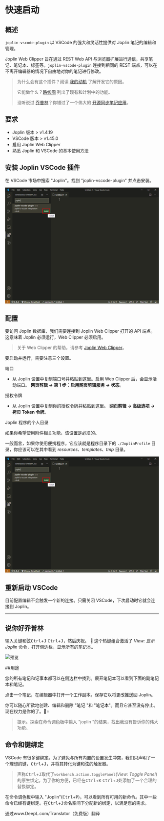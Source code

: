# 快速启动

## 概述

`joplin-vscode-plugin` 以 VSCode 的强大和灵活性提供对 Joplin 笔记的编辑和管理。

Joplin Web Clipper 旨在通过 REST Web API 与浏览器扩展进行通信，共享笔记、笔记本、标签等。`joplin-vscode-plugin` 连接到相同的 REST 端点，可以在不离开编辑器的情况下自由地对你的笔记进行修改。

> 为什么会有这个插件？阅读 [我的动机](_navbar/other/why) 了解开发它的原因。
>
> 它能做什么？[路线图](../other/roadmap) 列出了现有和计划中的功能。
>
> 没听说过 [乔普林](https://joplinapp.org/)？你错过了一个伟大的 [开源同步笔记应用](https://joplinapp.org/)。

## 要求

- Joplin 版本 > v1.4.19
- VSCode 版本 > v1.45.0
- 启用 Joplin Web Clipper
- 熟悉 Joplin 和 VSCode 的基本使用方法

## 安装 Joplin VSCode 插件

在 VSCode 市场中搜索 "Joplin"。找到 "joplin-vscode-plugin" 并点击安装。

![安装插件](../../../_media/install-plugin.png)

## 配置

要访问 Joplin 数据库，我们需要连接到 Joplin Web Clipper 打开的 API 端点。这意味着 Joplin 必须运行，Web Clipper 必须启用。

> 关于 Web Clipper 的帮助，请参考 [Joplin Web Clipper](https://joplinapp.org/clipper/)。

要启动并运行，需要注意三个设置。

端口

- 从 Joplin 设置中复制端口号并粘贴到这里。启用 Web Clipper 后，会显示活动端口。
  **网页剪辑 -> 第 1 步：启用网页剪辑服务 -> 状态**。

授权令牌

- 从 Joplin 设置中复制你的授权令牌并粘贴到这里。
  **网页剪辑 -> 高级选项 -> 拷贝 Token 令牌**。

Joplin 程序的个人目录

如果你希望使用附件相关功能，该设置是必须的。

一般而言，如果你使用便携程序，它应该就是程序目录下的 `./JoplinProfile` 目录，你应该可以在其中看到 _resources_、_templates_、_tmp_ 目录。

![安装插件](../../../_media/install-plugin.png)

## 重新启动 VSCode

目前配置编辑不会触发一个新的连接。只需关闭 VSCode，下次启动时它就会连接到 Joplin。

---

## 说你好乔普林

输入关键和弦<kbd>Ctrl</kbd>+<kbd>J</kbd> <kbd>Ctrl</kbd>+<kbd>J</kbd>，然后庆祝。 :tada: 这个热键组合激活了 _View: 显示 Joplin_ 命令，打开侧边栏，显示所有的笔记本。

![预览](https://cdn.jsdelivr.net/gh/rxliuli/img-bed/20200623085740.png)

##用途

您的所有笔记和记事本都可以在侧边栏中找到。展开笔记本可以看到下面的副笔记本和笔记。

点击一个笔记，在编辑器中打开一个工作副本。保存它以将更改推送回 Joplin。

你可以随心所欲地创建、编辑和删除 "笔记 "和 "笔记本"。而且它甚至没有停止。现在权力是你的了。🦸♀️

> 提示。探索在命令调色板中输入 "joplin "的结果，找出我没有告诉你的伟大功能。

## 命令和键绑定

VSCode 有很多键绑定。为了避免与所有内置的设置发生冲突，我们只声明了一个理想的键，<kbd>Ctrl</kbd>+<kbd>J</kbd>，并将其转化为键和弦的触发器。

> 声称<kbd>Ctrl</kbd>+<kbd>J</kbd>取代了`workbench.action.togglePanel`(_View: Toggle Panel_)的原生绑定。为了你的方便，已经在<kbd>Ctrl</kbd>+<kbd>K</kbd> <kbd>Ctrl</kbd>+<kbd>J</kbd>处添加了一个合理的替换绑定。

在命令调色板中输入 "Joplin"(<kbd>Ctrl</kbd>+<kbd>P</kbd>)，可以看到所有可用的新命令。其中一些命令已经有键绑定。在<kbd>Ctrl</kbd>+<kbd>J</kbd>命名空间下分配新的绑定，以满足您的需求。

通过www.DeepL.com/Translator（免费版）翻译
